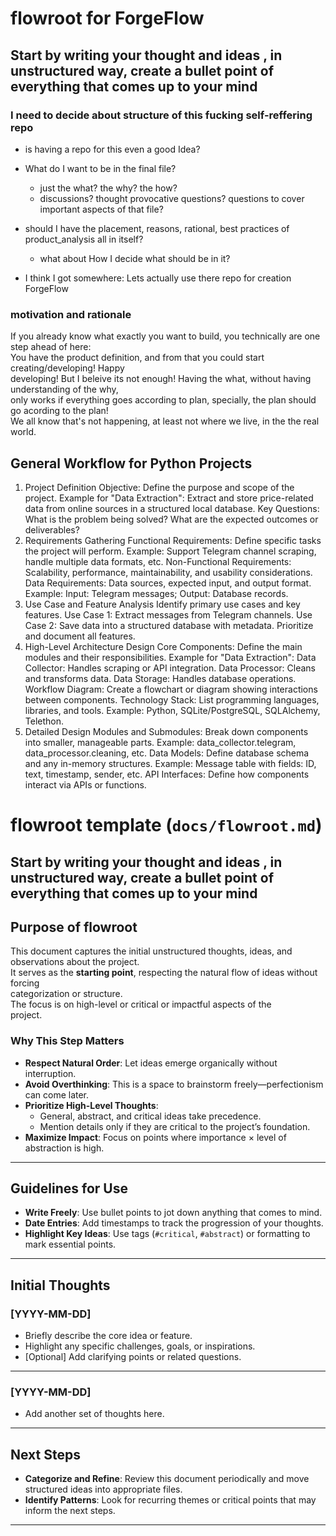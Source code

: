# flowroot for ForgeFlow
## Start by writing your thought and ideas , in unstructured way, create a bullet point of everything that comes up to your mind
### I need to decide about structure of this fucking self-reffering repo

- is having a repo for this even a good Idea?
- What do I want to be in the final file?
  - just the what? the why? the how? 
  - discussions? thought provocative questions? questions to cover important aspects of that file?
- should I have the placement, reasons, rational, best practices of product_analysis all in itself?
  - what about How I decide what should be in it? 


- I think I got somewhere: Lets actually use there repo for creation ForgeFlow


### motivation and rationale 
 If you already know what exactly you want to build, you technically are one step ahead of here:  
You have the product definition, and from that you could start creating/developing! Happy  
developing! But I beleive its not enough! Having the what, without having understanding of the why,  
only works if everything goes according to plan, specially, the plan should go acording to the plan!  
We all know that's not happening, at least not where we live, in the the real world. 


## General Workflow for Python Projects
1. Project Definition
Objective: Define the purpose and scope of the project.
Example for "Data Extraction": Extract and store price-related data from online sources in a structured local database.
Key Questions:
What is the problem being solved?
What are the expected outcomes or deliverables?
2. Requirements Gathering
Functional Requirements:
Define specific tasks the project will perform.
Example: Support Telegram channel scraping, handle multiple data formats, etc.
Non-Functional Requirements:
Scalability, performance, maintainability, and usability considerations.
Data Requirements:
Data sources, expected input, and output format.
Example: Input: Telegram messages; Output: Database records.
3. Use Case and Feature Analysis
Identify primary use cases and key features.
Use Case 1: Extract messages from Telegram channels.
Use Case 2: Save data into a structured database with metadata.
Prioritize and document all features.
4. High-Level Architecture Design
Core Components:
Define the main modules and their responsibilities.
Example for "Data Extraction":
Data Collector: Handles scraping or API integration.
Data Processor: Cleans and transforms data.
Data Storage: Handles database operations.
Workflow Diagram:
Create a flowchart or diagram showing interactions between components.
Technology Stack:
List programming languages, libraries, and tools.
Example: Python, SQLite/PostgreSQL, SQLAlchemy, Telethon.
5. Detailed Design
Modules and Submodules:
Break down components into smaller, manageable parts.
Example: data_collector.telegram, data_processor.cleaning, etc.
Data Models:
Define database schema and any in-memory structures.
Example: Message table with fields: ID, text, timestamp, sender, etc.
API Interfaces:
Define how components interact via APIs or functions.




# flowroot template (`docs/flowroot.md`)
## Start by writing your thought and ideas , in unstructured way, create a bullet point of everything that comes up to your mind
## Purpose of flowroot
This document captures the initial unstructured thoughts, ideas, and observations about the project.  
It serves as the **starting point**, respecting the natural flow of ideas without forcing   
categorization or structure.   
The focus is on high-level or critical or impactful aspects of the   
project.



### Why This Step Matters
- **Respect Natural Order**: Let ideas emerge organically without interruption.
- **Avoid Overthinking**: This is a space to brainstorm freely—perfectionism can come later.
- **Prioritize High-Level Thoughts**:
  - General, abstract, and critical ideas take precedence.
  - Mention details only if they are critical to the project’s foundation.
- **Maximize Impact**: Focus on points where importance × level of abstraction is high.

---

## Guidelines for Use
- **Write Freely**: Use bullet points to jot down anything that comes to mind.
- **Date Entries**: Add timestamps to track the progression of your thoughts.
- **Highlight Key Ideas**: Use tags (`#critical`, `#abstract`) or formatting to mark essential points.

---

## Initial Thoughts

### [YYYY-MM-DD]
- Briefly describe the core idea or feature.
- Highlight any specific challenges, goals, or inspirations.
- [Optional] Add clarifying points or related questions.

---

### [YYYY-MM-DD]
- Add another set of thoughts here.

---

## Next Steps
- **Categorize and Refine**: Review this document periodically and move structured ideas into appropriate files.
- **Identify Patterns**: Look for recurring themes or critical points that may inform the next steps.

---

